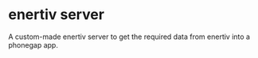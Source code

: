 # enertiv server
A custom-made enertiv server to get the required data from enertiv into a phonegap app.
